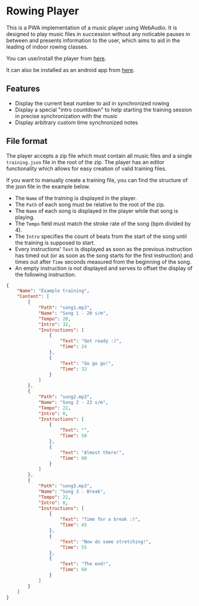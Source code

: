 # Rowing Player
This is a PWA implementation of a music player using WebAudio.
It is designed to play music files in succession without any noticable pauses in between and presents information to the user, which aims to aid in the leading of indoor rowing classes.

You can use/install the player from [here](https://spaceempire.vsos.ethz.ch/~haenniro).

It can also be installed as an android app from [here](https://play.google.com/store/apps/details?id=ch.orbit.rp).

## Features
- Display the current beat number to aid in synchronized rowing
- Display a special "intro countdown" to help starting the training session in precise synchronization with the music
- Display arbitrary custom time synchronized notes

## File format
The player accepts a zip file which must contain all music files and a single `training.json` file in the root of the zip.
The player has an editor functionality which allows for easy creation of valid training files.

If you want to manually create a training file, you can find the structure of the json file in the example below.
- The `Name` of the training is displayed in the player.
- The `Path` of each song must be relative to the root of the zip.
- The `Name` of each song is displayed in the player while that song is playing.
- The `Tempo` field must match the stroke rate of the song (bpm divided by 4).
- The `Intro` specifies the count of beats from the start of the song until the training is supposed to start.
- Every instructions' `Text` is displayed as soon as the previous instruction has timed out (or as soon as the song starts for the first instruction) and times out after `Time` seconds measured from the beginning of the song.
- An empty instruction is not displayed and serves to offset the display of the following instruction.

```json
{
    "Name": "Example training",
    "Content": [
        {
            "Path": "song1.mp3",
            "Name": "Song 1 - 20 s/m",
            "Tempo": 20,
            "Intro": 32,
            "Instructions": [
                {
                    "Text": "Get ready :)",
                    "Time": 24
                },
                {
                    "Text": "Go go go!",
                    "Time": 32
                }
            ]
        },
        {
            "Path": "song2.mp3",
            "Name": "Song 2 - 22 s/m",
            "Tempo": 22,
            "Intro": 0,
            "Instructions": [
                {
                    "Text": "",
                    "Time": 50
                },
                {
                    "Text": "Almost there!",
                    "Time": 60
                }
            ]
        },
        {
            "Path": "song3.mp3",
            "Name": "Song 3 - Break",
            "Tempo": 22,
            "Intro": 0,
            "Instructions": [
                {
                    "Text": "Time for a break :)",
                    "Time": 45
                },
                {
                    "Text": "Now do some stretching!",
                    "Time": 55
                },
                {
                    "Text": "The end!",
                    "Time": 60
                }
            ]
        }
    ]
}
```
